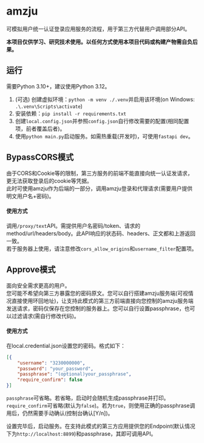 # amzju
可模拟用户统一认证登录应用服务的流程，用于第三方代替用户调用部分API。

**本项目仅供学习、研究技术使用。以任何方式使用本项目代码或构建产物需自负后果。**

## 运行
需要Python 3.10+，建议使用Python 3.12。  
1. (可选) 创建虚拟环境：`python -m venv ./.venv`并启用该环境(on Windows: `.\.venv\Scripts\activate`)
2. 安装依赖：`pip install -r requirements.txt`
3. 创建`local.config.json`并参照`config.json`自行修改需要的配置(相同配置项，前者覆盖后者)。
4. 使用`python main.py`启动服务。如需热重载(开发时)，可使用`fastapi dev`。

## BypassCORS模式
由于CORS和Cookie等的限制，第三方服务的前端不能直接向统一认证发请求，更无法获取登录后的cookie等凭据。  
此时可使用amzju作为后端的一部分，调用amzju登录和代理请求(需要用户提供明文用户名+密码)。

#### 使用方式
调用`/proxy/text`API。需提供用户名密码/token、请求的method/url/headers/body。此API响应的状态码、headers、正文都和上游返回一致。  
若于服务器上使用，请注意修改`cors_allow_origins`和`username_filter`配置项。
 
## Approve模式
面向安全需求更高的用户。  
您可能不希望向第三方暴露您的密码原文。您可以自行搭建amzju服务端(可视情况直接使用环回地址)，让支持此模式的第三方前端直接向您控制的amzju服务端发送请求，密码仅保存在您控制的服务器上。您可以自行设置passphrase，也可以过滤请求(需自行修改代码)。  

#### 使用方式
在local.credential.json设置您的密码。格式如下：
```json
[{
    "username": "3230000000",
    "password": "your_password",
    "passphrase": "(optional)your_passphrase",
    "require_confirm": false
}]
```
`passphrase`可省略。若省略，启动时会随机生成passphrase并打印。  
`require_confirm`可省略(默认为`false`)。若为`true`，则使用正确的passphrase调用后，仍然需要手动确认(控制台确认\[Y/n])。

设置完毕后，启动服务。在支持此模式的第三方应用提供您的Endpoint(默认情况下为`http://localhost:8899`)和passphrase，其即可调用API。